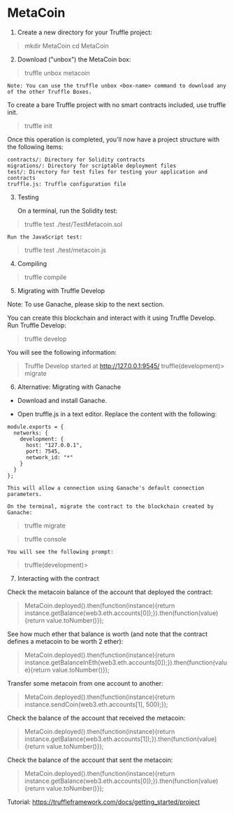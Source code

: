 # MetaCoin

1.    Create a new directory for your Truffle project:

 >   mkdir MetaCoin
 >   cd MetaCoin

2.    Download ("unbox") the MetaCoin box:

 >   truffle unbox metacoin

    Note: You can use the truffle unbox <box-name> command to download any of the other Truffle Boxes.

To create a bare Truffle project with no smart contracts included, use truffle init.

 > truffle init

Once this operation is completed, you'll now have a project structure with the following items:

    contracts/: Directory for Solidity contracts
    migrations/: Directory for scriptable deployment files
    test/: Directory for test files for testing your application and contracts
    truffle.js: Truffle configuration file

  
3. Testing

    On a terminal, run the Solidity test:

>    truffle test ./test/TestMetacoin.sol

    Run the JavaScript test:

>    truffle test ./test/metacoin.js


4. Compiling

>    truffle compile


 
5. Migrating with Truffle Develop

Note: To use Ganache, please skip to the next section.

You can create this blockchain and interact with it using Truffle Develop.
Run Truffle Develop:

 >   truffle develop

You will see the following information:

 >   Truffle Develop started at http://127.0.0.1:9545/
 >   truffle(development)>
 >   migrate

 
6. Alternative: Migrating with Ganache

-    Download and install Ganache.

-    Open truffle.js in a text editor. Replace the content with the following:

    module.exports = {
      networks: {
        development: {
          host: "127.0.0.1",
          port: 7545,
          network_id: "*"
        }
      }
    };

    This will allow a connection using Ganache's default connection parameters.

    On the terminal, migrate the contract to the blockchain created by Ganache:

 >   truffle migrate

 >    truffle console

    You will see the following prompt:

 >   truffle(development)>

 
7. Interacting with the contract

Check the metacoin balance of the account that deployed the contract:

 >   MetaCoin.deployed().then(function(instance){return instance.getBalance(web3.eth.accounts[0]);}).then(function(value){return value.toNumber()});

See how much ether that balance is worth (and note that the contract defines a metacoin to be worth 2 ether):

 >   MetaCoin.deployed().then(function(instance){return instance.getBalanceInEth(web3.eth.accounts[0]);}).then(function(value){return value.toNumber()});

Transfer some metacoin from one account to another:

 >   MetaCoin.deployed().then(function(instance){return instance.sendCoin(web3.eth.accounts[1], 500);});

Check the balance of the account that received the metacoin:

  >  MetaCoin.deployed().then(function(instance){return instance.getBalance(web3.eth.accounts[1]);}).then(function(value){return value.toNumber()});

Check the balance of the account that sent the metacoin:

 >   MetaCoin.deployed().then(function(instance){return instance.getBalance(web3.eth.accounts[0]);}).then(function(value){return value.toNumber()});



Tutorial: https://truffleframework.com/docs/getting_started/project
